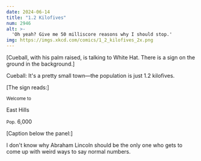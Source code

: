 ```yaml
---
date: 2024-06-14
title: "1.2 Kilofives"
num: 2946
alt: >-
  'Oh yeah? Give me 50 milliscore reasons why I should stop.'
img: https://imgs.xkcd.com/comics/1_2_kilofives_2x.png
---
```

[Cueball, with his palm raised, is talking to White Hat. There is a sign on the ground in the background.]

Cueball: It's a pretty small town—the population is just 1.2 kilofives.

[The sign reads:]

<small>Welcome to</small>

East Hills

<small>Pop.</small> 6,000

[Caption below the panel:]

I don't know why Abraham Lincoln should be the only one who gets to come up with weird ways to say normal numbers.